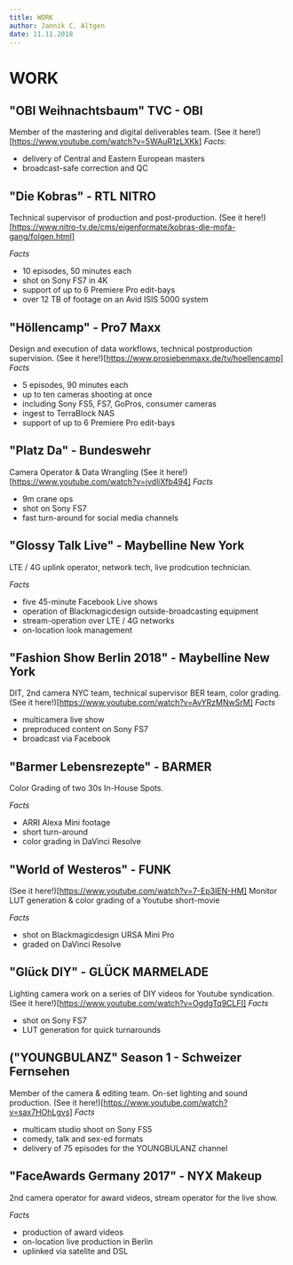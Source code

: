 ```yaml
---
title: WORK
author: Jannik C. Altgen
date: 11.11.2018
---
```


# WORK

## "OBI Weihnachtsbaum" TVC - OBI

Member of the mastering and digital deliverables team.
(See it here!)[https://www.youtube.com/watch?v=5WAuR1zLXKk]
*Facts*:
- delivery of Central and Eastern European masters
- broadcast-safe correction and QC

## "Die Kobras" - RTL NITRO

Technical supervisor of production and post-production.
(See it here!)[https://www.nitro-tv.de/cms/eigenformate/kobras-die-mofa-gang/folgen.html]

*Facts*
- 10 episodes, 50 minutes each
- shot on Sony FS7 in 4K
- support of up to 6 Premiere Pro edit-bays
- over 12 TB of footage on an Avid ISIS 5000 system

## "Höllencamp" - Pro7 Maxx

Design and execution of data workflows, technical postproduction supervision.
(See it here!)[https://www.prosiebenmaxx.de/tv/hoellencamp]
*Facts*
- 5 episodes, 90 minutes each
- up to ten cameras shooting at once
- including Sony FS5, FS7, GoPros, consumer cameras
- ingest to TerraBlock NAS
- support of up to 6 Premiere Pro edit-bays

## "Platz Da" - Bundeswehr

Camera Operator & Data Wrangling
(See it here!)[https://www.youtube.com/watch?v=jvdliXfb494]
*Facts*
- 9m crane ops
- shot on Sony FS7
- fast turn-around for social media channels

## "Glossy Talk Live" - Maybelline New York

LTE / 4G uplink operator, network tech, live prodcution technician.

*Facts*
- five 45-minute Facebook Live shows
- operation of Blackmagicdesign outside-broadcasting equipment
- stream-operation over LTE / 4G networks
- on-location look management

## "Fashion Show Berlin 2018" - Maybelline New York

DIT, 2nd camera NYC team, technical supervisor BER team, color grading.
(See it here!)[https://www.youtube.com/watch?v=AvYRzMNwSrM]
*Facts*
- multicamera live show
- preproduced content on Sony FS7
- broadcast via Facebook

## "Barmer Lebensrezepte" - BARMER

Color Grading of two 30s In-House Spots.

*Facts*
- ARRI Alexa Mini footage
- short turn-around
- color grading in DaVinci Resolve

## "World of Westeros" - FUNK
(See it here!)[https://www.youtube.com/watch?v=7-Ep3IEN-HM]
Monitor LUT generation & color grading of a Youtube short-movie

*Facts*
- shot on Blackmagicdesign URSA Mini Pro
- graded on DaVinci Resolve

## "Glück DIY" - GLÜCK MARMELADE

Lighting camera work on a series of DIY videos for Youtube syndication.
(See it here!)[https://www.youtube.com/watch?v=OgdgTq9CLFI]
*Facts*
- shot on Sony FS7
- LUT generation for quick turnarounds

## ("YOUNGBULANZ" Season 1 - Schweizer Fernsehen

Member of the camera & editing team. On-set lighting and sound production.
(See it here!)[https://www.youtube.com/watch?v=sax7HOhLgvs] 
*Facts*
- multicam studio shoot on Sony FS5
- comedy, talk and sex-ed formats
- delivery of 75 episodes for the YOUNGBULANZ channel

## "FaceAwards Germany 2017" - NYX Makeup

2nd camera operator for award videos, stream operator for the live show.

*Facts*
- production of award videos
- on-location live production in Berlin
- uplinked via satelite and DSL
